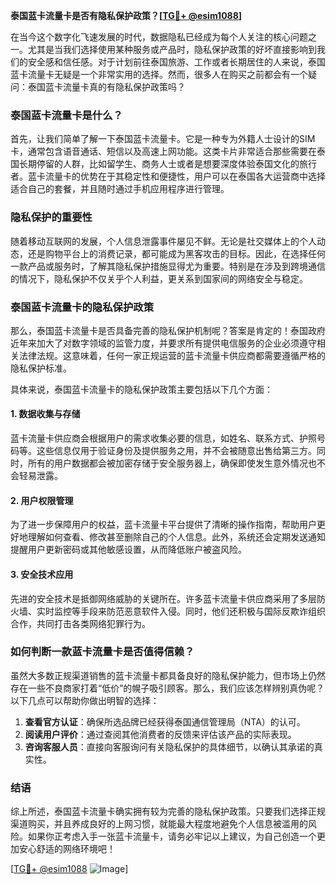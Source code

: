 **泰国蓝卡流量卡是否有隐私保护政策？[[TG💪+ @esim1088](https://t.me/s/esim1088)]**

在当今这个数字化飞速发展的时代，数据隐私已经成为每个人关注的核心问题之一。尤其是当我们选择使用某种服务或产品时，隐私保护政策的好坏直接影响到我们的安全感和信任感。对于计划前往泰国旅游、工作或者长期居住的人来说，泰国蓝卡流量卡无疑是一个非常实用的选择。然而，很多人在购买之前都会有一个疑问：泰国蓝卡流量卡真的有隐私保护政策吗？

### 泰国蓝卡流量卡是什么？

首先，让我们简单了解一下泰国蓝卡流量卡。它是一种专为外籍人士设计的SIM卡，通常包含语音通话、短信以及高速上网功能。这类卡片非常适合那些需要在泰国长期停留的人群，比如留学生、商务人士或者是想要深度体验泰国文化的旅行者。蓝卡流量卡的优势在于其稳定性和便捷性，用户可以在泰国各大运营商中选择适合自己的套餐，并且随时通过手机应用程序进行管理。

### 隐私保护的重要性

随着移动互联网的发展，个人信息泄露事件屡见不鲜。无论是社交媒体上的个人动态，还是购物平台上的消费记录，都可能成为黑客攻击的目标。因此，在选择任何一款产品或服务时，了解其隐私保护措施显得尤为重要。特别是在涉及到跨境通信的情况下，隐私保护不仅关乎个人利益，更关系到国家间的网络安全与稳定。

### 泰国蓝卡流量卡的隐私保护政策

那么，泰国蓝卡流量卡是否具备完善的隐私保护机制呢？答案是肯定的！泰国政府近年来加大了对数字领域的监管力度，并要求所有提供电信服务的企业必须遵守相关法律法规。这意味着，任何一家正规运营的蓝卡流量卡供应商都需要遵循严格的隐私保护标准。

具体来说，泰国蓝卡流量卡的隐私保护政策主要包括以下几个方面：

#### 1. 数据收集与存储
蓝卡流量卡供应商会根据用户的需求收集必要的信息，如姓名、联系方式、护照号码等。这些信息仅用于验证身份及提供服务之用，并不会被随意出售给第三方。同时，所有的用户数据都会被加密存储于安全服务器上，确保即使发生意外情况也不会轻易泄露。

#### 2. 用户权限管理
为了进一步保障用户的权益，蓝卡流量卡平台提供了清晰的操作指南，帮助用户更好地理解如何查看、修改甚至删除自己的个人信息。此外，系统还会定期发送通知提醒用户更新密码或其他敏感设置，从而降低账户被盗风险。

#### 3. 安全技术应用
先进的安全技术是抵御网络威胁的关键所在。许多蓝卡流量卡供应商采用了多层防火墙、实时监控等手段来防范恶意软件入侵。同时，他们还积极与国际反欺诈组织合作，共同打击各类网络犯罪行为。

### 如何判断一款蓝卡流量卡是否值得信赖？

虽然大多数正规渠道销售的蓝卡流量卡都具备良好的隐私保护能力，但市场上仍然存在一些不良商家打着“低价”的幌子吸引顾客。那么，我们应该怎样辨别真伪呢？以下几点可以帮助你做出明智的选择：

1. **查看官方认证**：确保所选品牌已经获得泰国通信管理局（NTA）的认可。
2. **阅读用户评价**：通过查阅其他消费者的反馈来评估该产品的实际表现。
3. **咨询客服人员**：直接向客服询问有关隐私保护的具体细节，以确认其承诺的真实性。

### 结语

综上所述，泰国蓝卡流量卡确实拥有较为完善的隐私保护政策。只要我们选择正规渠道购买，并且养成良好的上网习惯，就能最大程度地避免个人信息被滥用的风险。如果你正考虑入手一张蓝卡流量卡，请务必牢记以上建议，为自己创造一个更加安心舒适的网络环境吧！

[[TG💪+ @esim1088](https://t.me/s/esim1088) ![Image](https://i.postimg.cc/4NQfJmqS/Snipaste-2025-05-13-00-14-12.png)]